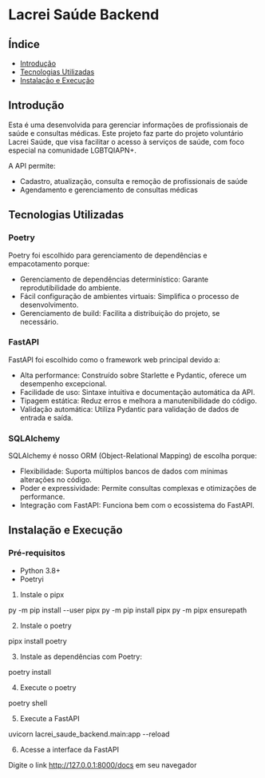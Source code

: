 # Lacrei Saúde Backend

## Índice

* [Introdução](#introdução)
* [Tecnologias Utilizadas](#tecnologias-utilizadas)
* [Instalação e Execução](#instalação-e-execução)

## Introdução

Esta é uma desenvolvida para gerenciar informações de profissionais de saúde e consultas médicas. Este projeto faz parte do projeto voluntário Lacrei Saúde, que visa facilitar o acesso à serviços de saúde, com foco especial na comunidade LGBTQIAPN+.

A API permite:
- Cadastro, atualização, consulta e remoção de profissionais de saúde
- Agendamento e gerenciamento de consultas médicas

## Tecnologias Utilizadas

### Poetry
Poetry foi escolhido para gerenciamento de dependências e empacotamento porque:
- Gerenciamento de dependências determinístico: Garante reprodutibilidade do ambiente.
- Fácil configuração de ambientes virtuais: Simplifica o processo de desenvolvimento.
- Gerenciamento de build: Facilita a distribuição do projeto, se necessário.

### FastAPI
FastAPI foi escolhido como o framework web principal devido a:
- Alta performance: Construído sobre Starlette e Pydantic, oferece um desempenho excepcional.
- Facilidade de uso: Sintaxe intuitiva e documentação automática da API.
- Tipagem estática: Reduz erros e melhora a manutenibilidade do código.
- Validação automática: Utiliza Pydantic para validação de dados de entrada e saída.

### SQLAlchemy
SQLAlchemy é nosso ORM (Object-Relational Mapping) de escolha porque:
- Flexibilidade: Suporta múltiplos bancos de dados com mínimas alterações no código.
- Poder e expressividade: Permite consultas complexas e otimizações de performance.
- Integração com FastAPI: Funciona bem com o ecossistema do FastAPI.

## Instalação e Execução

### Pré-requisitos
- Python 3.8+
- Poetryi

1. Instale o pipx
 
  py -m pip install --user pipx
  py -m pip install pipx
  py -m pipx ensurepath

2. Instale o poetry

pipx install poetry

3. Instale as dependências com Poetry:

poetry install

4. Execute o poetry

poetry shell

5. Execute a FastAPI

uvicorn lacrei_saude_backend.main:app --reload

6. Acesse a interface da FastAPI

Digite o link http://127.0.0.1:8000/docs em seu navegador
